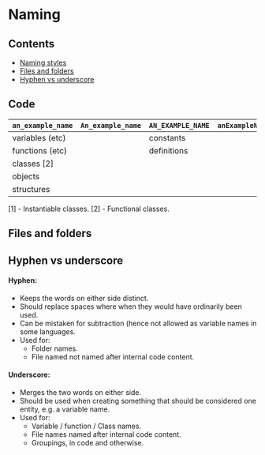 # Naming

## Contents

  * [Naming styles](#naming-styles)
  * [Files and folders](#Files-and-folders)
  * [Hyphen vs underscore](#Hyphen-vs-underscore)

## Code

| `an_example_name` | `An_example_name` | `AN_EXAMPLE_NAME` | `anExampleName`   | `AnExampleName`   |
| ----------------- | ----------------- | ----------------- | ----------------- | ----------------- |
| variables (etc)   |                   | constants         |                   | classes [1]       |
| functions (etc)   |                   | definitions       |                   | types             |
| classes [2]       |                   |                   |                   |                   |
| objects           |                   |                   |                   |                   |
| structures        |                   |                   |                   |                   |

[1] - Instantiable classes.
[2] - Functional classes.

## Files and folders

## Hyphen vs underscore

#### Hyphen:

- Keeps the words on either side distinct.
- Should replace spaces where when they would have ordinarily been used.
- Can be mistaken for subtraction (hence not allowed as variable names in some languages.
- Used for:
  - Folder names.
  - File named not named after internal code content.

#### Underscore:

- Merges the two words on either side.
- Should be used when creating something that should be considered one entity, e.g. a variable name.
- Used for:
  - Variable / function / Class names.
  - File names named after internal code content.
  - Groupings, in code and otherwise.
